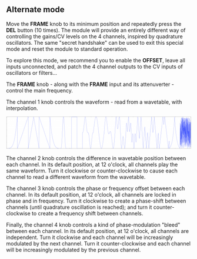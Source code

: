 ## Alternate mode

Move the **FRAME** knob to its minimum position and repeatedly press the **DEL** button (10 times). The module will provide an entirely different way of controlling the gains/CV levels on the 4 channels, inspired by quadrature oscillators. The same "secret handshake" can be used to exit this special mode and reset the module to standard operation.

To explore this mode, we recommend you to enable the **OFFSET**, leave all inputs unconnected, and patch the 4 channel outputs to the CV inputs of oscillators or filters...

The **FRAME** knob - along with the **FRAME** input and its attenuverter - control the main frequency.

The channel 1 knob controls the waveform - read from a wavetable, with interpolation.

![](images/easter_egg_wavetable.png)

The channel 2 knob controls the difference in wavetable position between each channel. In its default position, at 12 o'clock, all channels play the same waveform. Turn it clockwise or counter-clockwise to cause each channel to read a different waveform from the wavetable.

The channel 3 knob controls the phase or frequency offset between each channel. In its default position, at 12 o'clock, all channels are locked in phase and in frequency. Turn it clockwise to create a phase-shift between channels (until quadrature oscillation is reached); and turn it counter-clockwise to create a frequency shift between channels.

Finally, the channel 4 knob controls a kind of phase-modulation "bleed" between each channel. In its default position, at 12 o'clock, all channels are independent. Turn it clockwise and each channel will be increasingly modulated by the next channel. Turn it counter-clockwise and each channel will be increasingly modulated by the previous channel.
